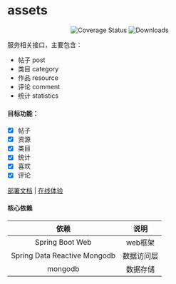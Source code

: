 # assets

<p align="center">
 <img src="https://img.shields.io/badge/Spring%20Cloud-2022.0.0-green.svg" alt="Coverage Status">
 <img src="https://img.shields.io/badge/Spring%20Boot-3.0.0-green.svg" alt="Downloads">
</p>

服务相关接口，主要包含：

- 帖子 post
- 类目 category
- 作品 resource
- 评论 comment
- 统计 statistics

#### 目标功能：

- [x] 帖子
- [x] 资源
- [x] 类目
- [x] 统计
- [x] 喜欢
- [x] 评论

<a href="#" target="_blank">部署文档</a> | <a target="_blank" href="https://console.leafage.top"> 在线体验</a>

#### 核心依赖

|               依赖               |            说明            |
|:-------------------------------:|:-------------------------:|
|         Spring Boot Web         |           web框架          |
|  Spring Data Reactive Mongodb   |          数据访问层         |
|               mongodb           |           数据存储          |
